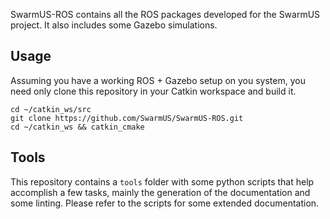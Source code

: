 SwarmUS-ROS contains all the ROS packages developed for the SwarmUS project. It also includes some Gazebo simulations.

## Usage
Assuming you have a working ROS + Gazebo setup on you system, you need only clone this repository in your Catkin workspace and build it.

```
cd ~/catkin_ws/src
git clone https://github.com/SwarmUS/SwarmUS-ROS.git
cd ~/catkin_ws && catkin_cmake
```

## Tools
This repository contains a `tools` folder with some python scripts that help accomplish a few tasks, mainly the generation of the documentation and some linting. Please refer to the scripts for some extended documentation.